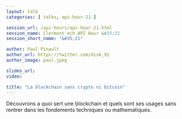 ```yaml
---
layout: talk
categories: [ talks, api-hour-21 ]

session_url: /api-hours/api-hour-21.html
session_name: Clermont'ech API Hour &#35;21
session_short_name: "&#35;21"

author: Paul Pinault
author_url: https://twitter.com/disk_91
author_image: paul.jpeg 

slides_url:
video: 

title: "La blockchain sans crypto ni bitcoin"
---
```


Découvrons a quoi sert une blockchain et quels sont ses usages sans rentrer dans les fondements techniques ou mathematiques.
